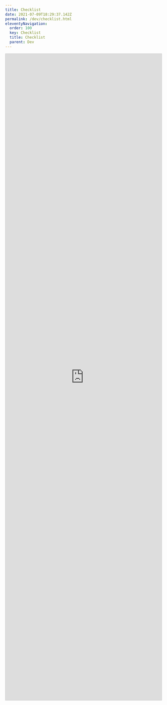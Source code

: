 ```yaml
---
title: Checklist
date: 2021-07-09T18:29:37.142Z
permalink: /dev/checklist.html
eleventyNavigation:
  order: 100
  key: Checklist
  title: Checklist
  parent: Dev
---
```

<script src="https://static.airtable.com/js/embed/embed_snippet_v1.js"></script><iframe class="airtable-embed airtable-dynamic-height" src="https://airtable.com/embed/shrMXswhNIJ4l1Ir0?backgroundColor=cyan" frameborder="0" onmousewheel="" width="100%" height="2086.005682" style="background: transparent; border: 1px solid #ccc;"></iframe>